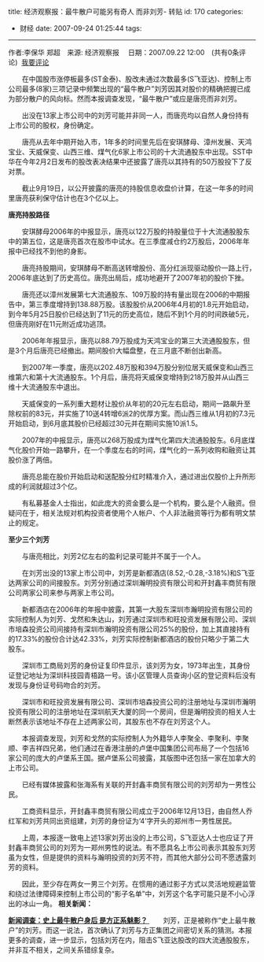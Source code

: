 title: 经济观察报：最牛散户可能另有奇人 而非刘芳- 转贴
id: 170
categories:
  - 财经
date: 2007-09-24 01:25:44
tags:
---

<div id="msgcns!9697D6160EFEBC17!1275" class="bvMsg">

作者:李保华 郑超　来源: 经济观察报 　日期：2007.09.22 12:00　(共有0条评论)  [我要评论](http://www.techweb.com.cn/news/2007-09-22/257528.shtml#wypl) <p>　　在中国股市涨停板最多(ST金泰)、股改未通过次数最多(S飞亚达)、控制上市公司最多(8家)三项记录中频繁出现的“最牛散户”刘芳因其对股价的精确把握已成为部分散户的风向标。然而本报调查发现，“最牛散户”或应是唐亮而非刘芳。 <p>　　出没在13家上市公司中的刘芳可能并非同一人，而唐亮均以自然人身份持有上市公司的股权，身份确定。 <p>　　唐亮从去年中期开始入市，1年多的时间里先后在安琪酵母、漳州发展、天鸿宝业、天威保变、山西三维、煤气化6家上市公司的十大流通股东中出现。SST中华在今年2月2日发布的股改表决结果中还披露了唐亮以其持有的50万股投下了反对票。 <p>　　截止9月19日，以公开披露的唐亮的持股信息收盘价计算，在这一年多的时间里唐亮获利保守估计也在3个亿以上。 <p>**唐亮持股路径** <p>　　安琪酵母2006年的中报显示，唐亮以122万股的持股量位于十大流通股股东中的第五位，这是唐亮首次在股市中试水。在三季度减仓约2万股后，2006年年报中已经找不到他的身影。 <p>　　唐亮持股期间，安琪酵母不断高送转增股份、高分红派现驱动股价一路上行，2006年底达到了历史高位。唐亮出局后，成功地避开了2007年初的股价下挫。 <p>　　唐亮还以漳州发展第七大流通股东、109万股的持有量出现在2006的中期报告中，第三季度增持到138.88万股。该股股价从2006年4月初的1.8元开始启动，到今年5月25日股价已经达到了11元的历史高位，随后不到1个月的时间跌破5元，但唐亮刚好在11元附近成功逃顶。 <p>　　2006年年报显示，唐亮以88.79万股成为天鸿宝业的第三大流通股股东，但是3个月后唐亮已经撤出。期间股价大幅盘整，在三月底不断创出新高。 <p>　　到2007年一季度，唐亮以202.48万股和394万股分别位居天威保变和山西三维第六和第十大流通股东。1个月后，唐亮将天威保变增持到218万股并从山西三维十大流通股东中退出。 <p>　　天威保变的一系列重大题材让股价从年初的20元左右启动，期间一路飙升至除权前的83元，并实施了10送4转增6派2的优厚方案。而山西三维从1月初的7.3元开始启动，到6月底其股价已经超过30元并在期间实施10派1.5。 <p>　　2007年的中报显示，唐亮以268万股成为煤气化第四大流通股股东。6月底煤气化股价开始一路攀升，在一个季度左右的时间，煤气化的一系列收购和融资让其股价涨了两倍。 <p>　　唐亮总能在股价开始启动和送配股分红时精准介入，通过进出仅股价上升所形成的利润就超过3个亿。 <p>　　有私募基金人士指出，如此庞大的资金要么是一个机构，要么是个人融资。但疑问在于，相关法规对机构投资者使用个人帐户、个人非法融资等行为都有明文禁止的规定。 <p>**至少三个刘芳** <p>　　与唐亮相比，刘芳2亿左右的盈利记录可能并不属于一个人。 <p>　　在刘芳出没的13家上市公司中，刘芳是新都酒店(8.52,-0.28,-3.18%)和S飞亚达两家公司的间接股东。刘芳分别通过深圳瀚明投资有限公司和开封鑫丰商贸有限公司两家公司来参与两家上市公司。 <p>　　新都酒店在2006年的年报中披露，其第一大股东深圳市瀚明投资有限公司的实际控制人为刘芳、戈然和朱达山，刘芳通过深圳市和旺投资发展有限公司、深圳市培森投资公司间接持有深圳市瀚明投资有限公司25%的股份，加上其直接持有的17.33%的股份合计达42.33%，刘芳实际控制新都酒店的股份只略少于第二大股东。 <p>　　深圳市工商局刘芳的身份证复印件显示，该刘芳为女，1973年出生，其身份证登记地址为深圳科技园青梧路一号。该小区管理人员查询小区的登记资料后没有发现与身份证号码吻合的刘芳。 <p>　　深圳市和旺投资发展有限公司、深圳市培森投资公司的注册地址与深圳市瀚明投资有限公司的注册地址在深圳航天大厦的同一个房间，但是瀚明投资的相关人士断然表示该地址不存在上述两家公司，其股东也不存在刘芳这个人。 <p>　　本报调查发现，刘芳和戈然的实际控制人为外籍华人李聚全、李聚利、李聚顺、李吉祥四兄弟，他们通过在香港注册的卢堡中国集团公司布局了一个包括16家公司的庞大的卢堡系王国。据卢堡系公司披露，其版图中还包括一家在加拿大的上市公司。 <p>　　已经有媒体披露和张海系有关联的开封鑫丰商贸有限公司的刘芳却为一男性公民。 <p>　　工商资料显示，开封鑫丰商贸有限公司成立于2006年12月13日，由自然人乔红军和刘芳共同出资组建，刘芳的身份证为‘4’字开头的郑州市一男性居民。 <p>　　上周，本报逐一致电上述13家刘芳出没的上市公司，S飞亚达人士也应证了开封鑫丰商贸公司的刘芳为一郑州男性的说法。有不愿具名上市公司表示其股东刘芳虽为女性，但是提供的资料与瀚明投资的刘芳不符，而其他大部分公司不愿透露刘芳的资料。 <p>　　因此，至少存在两女一男三个刘芳。在惯用的通过影子方式以灵活地规避监管和绕过法律障碍来控制上市公司的“影子名单”中，刘芳这个名字可能只是不小心浮出的冰山一角。
**相关新闻：** <p>[**新闻调查：史上最牛散户身后 是方正系魅影？** ](http://www.techweb.com.cn/news/2007-09-21/257261.shtml)
　　刘芳，正是被称作“史上最牛散户”的刘芳。而这一说法，首次确认了刘芳与方正集团之间密切关系的猜测。本报更多的调查，进一步显示，包括刘芳在内，阻击S飞亚达股改的四大流通股股东，并非互不相关，之间关系错综复杂。
</div>